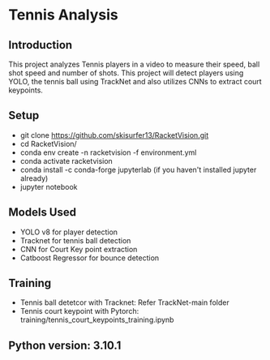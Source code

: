 
# Tennis Analysis

## Introduction
This project analyzes Tennis players in a video to measure their speed, ball shot speed and number of shots. This project will detect players using YOLO, the tennis ball using TrackNet and also utilizes CNNs to extract court keypoints.

## Setup
* git clone https://github.com/skisurfer13/RacketVision.git
* cd RacketVision/
* conda env create -n racketvision -f environment.yml
* conda activate racketvision
* conda install -c conda-forge jupyterlab (if you haven't installed jupyter already)
* jupyter notebook



## Models Used
* YOLO v8 for player detection
* Tracknet for tennis ball detection
* CNN for Court Key point extraction 
* Catboost Regressor for bounce detection

## Training
* Tennis ball detetcor with Tracknet: Refer TrackNet-main folder
* Tennis court keypoint with Pytorch: training/tennis_court_keypoints_training.ipynb

## Python version: 3.10.1
